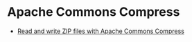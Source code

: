 # Apache Commons Compress

* [Read and write ZIP files with Apache Commons Compress](./docs/001-create-zip.md)